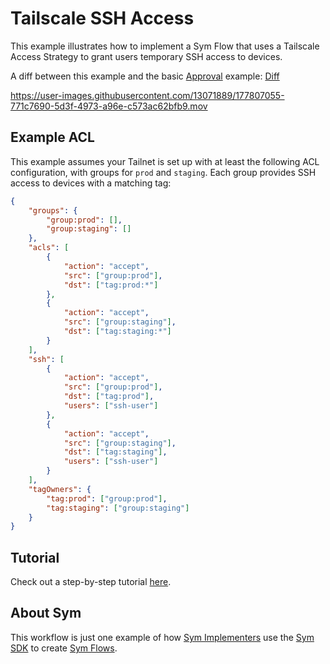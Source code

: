 # Tailscale SSH Access

This example illustrates how to implement a Sym Flow that uses a Tailscale Access Strategy to grant users temporary SSH access to devices.

A diff between this example and the basic [Approval](../approvals) example: [Diff](https://github.com/symopsio/examples/compare/0e957073852a414026b028b1ebfbccb16c271059...29e048598a2c549d6d78e576270484db9f51e36b)

https://user-images.githubusercontent.com/13071889/177807055-771c7690-5d3f-4973-a96e-c573ac62bfb9.mov

## Example ACL

This example assumes your Tailnet is set up with at least the following ACL configuration, with groups for `prod` and `staging`. Each group provides SSH access to devices with a matching tag:

```json
{
    "groups": {
        "group:prod": [],
        "group:staging": []
    },
    "acls": [
        {
            "action": "accept",
            "src": ["group:prod"],
            "dst": ["tag:prod:*"]
        },
        {
            "action": "accept",
            "src": ["group:staging"],
            "dst": ["tag:staging:*"]
        }
    ],
    "ssh": [
        {
            "action": "accept",
            "src": ["group:prod"],
            "dst": ["tag:prod"],
            "users": ["ssh-user"]
        },
        {
            "action": "accept",
            "src": ["group:staging"],
            "dst": ["tag:staging"],
            "users": ["ssh-user"]
        }
    ],
    "tagOwners": {
        "tag:prod": ["group:prod"],
        "tag:staging": ["group:staging"]
    }
}

```

## Tutorial

Check out a step-by-step tutorial [here](https://docs.symops.com/docs/tailscale).

## About Sym

This workflow is just one example of how [Sym Implementers](https://docs.symops.com/docs/sym-for-implementers) use the [Sym SDK](https://docs.symops.com/docs) to create [Sym Flows](https://docs.symops.com/docs/flows).
